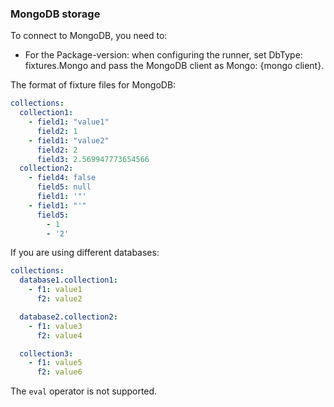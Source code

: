 ### MongoDB storage

To connect to MongoDB, you need to:
- For the Package-version: when configuring the runner, set DbType: fixtures.Mongo and pass the MongoDB client as Mongo: {mongo client}.

The format of fixture files for MongoDB:
```yaml
collections:
  collection1:
    - field1: "value1"
      field2: 1
    - field1: "value2"
      field2: 2
      field3: 2.569947773654566
  collection2:
    - field4: false
      field5: null
      field1: '"'
    - field1: "'"
      field5:
        - 1
        - '2'
```

If you are using different databases:
```yaml
collections:
  database1.collection1:
    - f1: value1
      f2: value2

  database2.collection2:
    - f1: value3
      f2: value4

  collection3:
    - f1: value5
      f2: value6
```

The `eval` operator is not supported.
